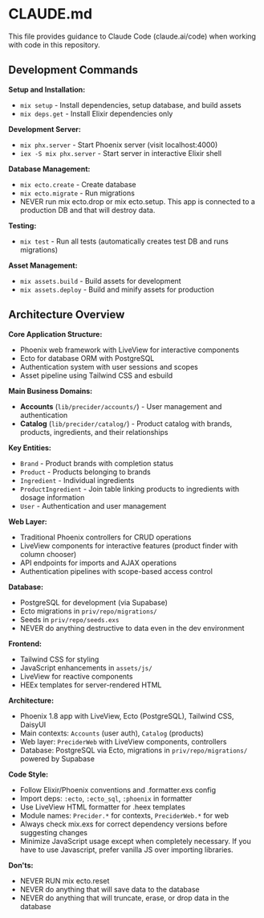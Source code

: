 # CLAUDE.md

This file provides guidance to Claude Code (claude.ai/code) when working with code in this repository.

## Development Commands

**Setup and Installation:**
- `mix setup` - Install dependencies, setup database, and build assets
- `mix deps.get` - Install Elixir dependencies only

**Development Server:**
- `mix phx.server` - Start Phoenix server (visit localhost:4000)
- `iex -S mix phx.server` - Start server in interactive Elixir shell

**Database Management:**
- `mix ecto.create` - Create database
- `mix ecto.migrate` - Run migrations
- NEVER run mix ecto.drop or mix ecto.setup. This app is connected to a production DB and that will destroy data.

**Testing:**
- `mix test` - Run all tests (automatically creates test DB and runs migrations)

**Asset Management:**
- `mix assets.build` - Build assets for development
- `mix assets.deploy` - Build and minify assets for production

## Architecture Overview

**Core Application Structure:**
- Phoenix web framework with LiveView for interactive components
- Ecto for database ORM with PostgreSQL
- Authentication system with user sessions and scopes
- Asset pipeline using Tailwind CSS and esbuild

**Main Business Domains:**
- **Accounts** (`lib/precider/accounts/`) - User management and authentication
- **Catalog** (`lib/precider/catalog/`) - Product catalog with brands, products, ingredients, and their relationships

**Key Entities:**
- `Brand` - Product brands with completion status
- `Product` - Products belonging to brands
- `Ingredient` - Individual ingredients
- `ProductIngredient` - Join table linking products to ingredients with dosage information
- `User` - Authentication and user management

**Web Layer:**
- Traditional Phoenix controllers for CRUD operations
- LiveView components for interactive features (product finder with column chooser)
- API endpoints for imports and AJAX operations
- Authentication pipelines with scope-based access control

**Database:**
- PostgreSQL for development (via Supabase)
- Ecto migrations in `priv/repo/migrations/`
- Seeds in `priv/repo/seeds.exs`
- NEVER do anything destructive to data even in the dev environment

**Frontend:**
- Tailwind CSS for styling
- JavaScript enhancements in `assets/js/`
- LiveView for reactive components
- HEEx templates for server-rendered HTML

**Architecture:**
- Phoenix 1.8 app with LiveView, Ecto (PostgreSQL), Tailwind CSS, DaisyUI
- Main contexts: `Accounts` (user auth), `Catalog` (products)
- Web layer: `PreciderWeb` with LiveView components, controllers
- Database: PostgreSQL via Ecto, migrations in `priv/repo/migrations/` powered by Supabase

**Code Style:**
- Follow Elixir/Phoenix conventions and .formatter.exs config
- Import deps: `:ecto`, `:ecto_sql`, `:phoenix` in formatter
- Use LiveView HTML formatter for .heex templates
- Module names: `Precider.*` for contexts, `PreciderWeb.*` for web
- Always check mix.exs for correct dependency versions before suggesting changes
- Minimize JavaScript usage except when completely necessary. If you have to use Javascript, prefer vanilla JS over importing libraries.

**Don'ts:**
- NEVER RUN mix ecto.reset
- NEVER do anything that will save data to the database
- NEVER do anything that will truncate, erase, or drop data in the database